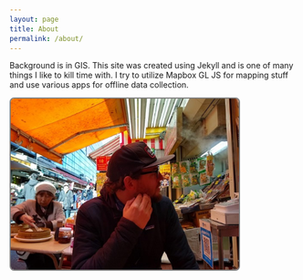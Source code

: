 ```yaml
---
layout: page
title: About
permalink: /about/
---
```


Background is in GIS. This site was created using Jekyll and is one of many things I like to kill time with. I try to utilize Mapbox GL JS for mapping stuff and use various apps for offline data collection. 

<img src="/assets/images/tokyo4.jpg" alt="Rob" style="width:400px;height:300px; float: left; border-radius: 8px; border: 2px solid grey">

